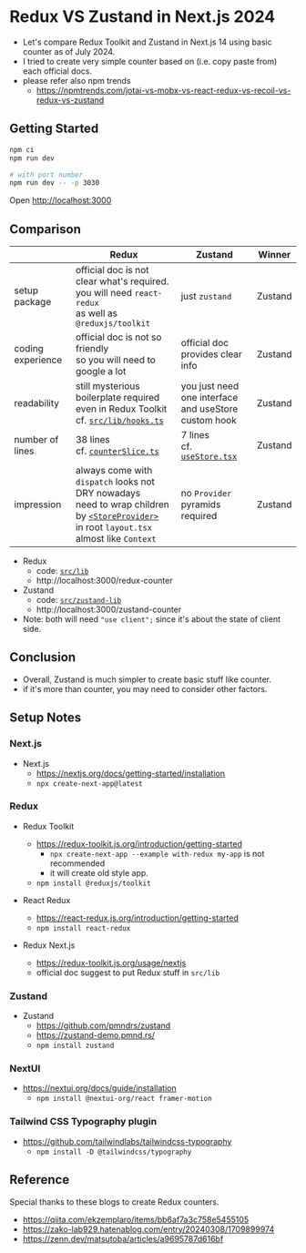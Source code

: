 # Redux VS Zustand in Next.js 2024

* Let's compare Redux Toolkit and Zustand in Next.js 14 using basic counter as of July 2024.
* I tried to create very simple counter based on (i.e. copy paste from) each official docs.
* please refer also npm trends
  - https://npmtrends.com/jotai-vs-mobx-vs-react-redux-vs-recoil-vs-redux-vs-zustand

## Getting Started

```bash
npm ci
npm run dev

# with port number
npm run dev -- -p 3030
```

Open [http://localhost:3000](http://localhost:3000)

## Comparison

|                   | Redux | Zustand | Winner |
| ---               | ---   | ---     | ---     |
| setup package     | official doc is not clear what's required.<br>you will need `react-redux`<br> as well as `@reduxjs/toolkit` | just `zustand` | Zustand |
| coding experience | official doc is not so friendly<br> so you will need to google a lot | official doc provides clear info | Zustand |
| readability       | still mysterious boilerplate required<br> even in Redux Toolkit<br>cf. [`src/lib/hooks.ts`](./src/lib/hooks.ts) | you just need one interface<br> and useStore custom hook | Zustand |
| number of lines   | 38 lines<br>cf. [`counterSlice.ts`](./src/lib/features/counter/counterSlice.ts) | 7 lines<br>cf. [`useStore.tsx`](./src/zustand-lib/useStore.tsx) | Zustand |
| impression        | always come with `dispatch` looks not DRY nowadays<br>need to wrap children by [`<StoreProvider>`](./src/app/StoreProvider.tsx)<br> in root `layout.tsx` almost like `Context` | no `Provider` pyramids required | Zustand |

* Redux
  - code: [`src/lib`](./src/lib/)
  - http://localhost:3000/redux-counter
* Zustand
  - code: [`src/zustand-lib`](./src/zustand-lib/)
  - http://localhost:3000/zustand-counter
* Note: both will need `"use client";` since it's about the state of client side.

## Conclusion

* Overall, Zustand is much simpler to create basic stuff like counter.
* if it's more than counter, you may need to consider other factors.

## Setup Notes

### Next.js

* Next.js
  - https://nextjs.org/docs/getting-started/installation
  - `npx create-next-app@latest`

### Redux

* Redux Toolkit
  - https://redux-toolkit.js.org/introduction/getting-started
    - `npx create-next-app --example with-redux my-app` is not recommended
    - it will create old style app.
  - `npm install @reduxjs/toolkit`

* React Redux
  - https://react-redux.js.org/introduction/getting-started
  - `npm install react-redux`

* Redux Next.js
  - https://redux-toolkit.js.org/usage/nextjs
  - official doc suggest to put Redux stuff in `src/lib`

### Zustand

* Zustand
  - https://github.com/pmndrs/zustand
  - https://zustand-demo.pmnd.rs/
  - `npm install zustand`

### NextUI

* https://nextui.org/docs/guide/installation
  - `npm install @nextui-org/react framer-motion`

### Tailwind CSS Typography plugin

* https://github.com/tailwindlabs/tailwindcss-typography
  - `npm install -D @tailwindcss/typography`

## Reference

Special thanks to these blogs to create Redux counters.

* https://qiita.com/ekzemplaro/items/bb6af7a3c758e5455105
* https://zako-lab929.hatenablog.com/entry/20240308/1709899974
* https://zenn.dev/matsutoba/articles/a9695787d616bf

